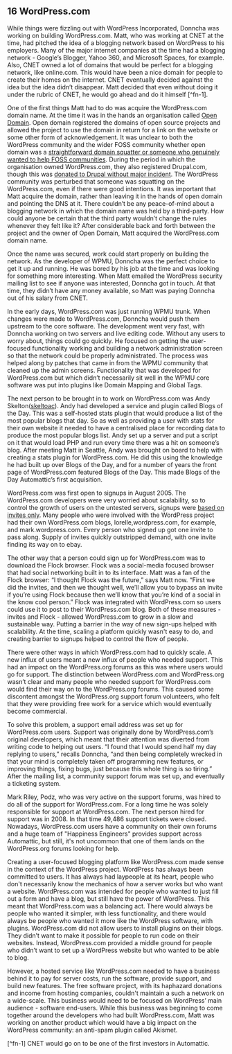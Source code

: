 
## 16 WordPress.com

While things were fizzling out with WordPress Incorporated, Donncha was working on building WordPress.com. Matt, who was working at CNET at the time, had pitched the idea of a blogging network based on WordPress to his employers. Many of the major internet companies at the time had a blogging network - Google’s Blogger, Yahoo 360, and Microsoft Spaces, for example. Also, CNET owned a lot of domains that would be perfect for a blogging network, like online.com. This would have been a nice domain for people to create their homes on the internet. CNET eventually decided against the idea but the idea didn’t disappear. Matt decided that even without doing it under the rubric of CNET, he would go ahead and do it himself [^fn-1]. 

One of the first things Matt had to do was acquire the WordPress.com domain name. At the time it was in the hands an organisation called [Open Domain](http://www.opendomain.org/). Open domain registered the domains of open source projects and allowed the project to use the domain in return for a link on the website or some other form of acknowledgement. It was unclear to both the WordPress community and the wider FOSS community whether open domain was a [straightforward domain squatter or someone who genuinely wanted to help FOSS communities](http://archive09.linux.com/feature/140576). During the period in which the organisation owned WordPress.com, they also registered Drupal.com, though this was [donated to Drupal without major incident](http://buytaert.net/drupal-com). The WordPress community was perturbed that someone was squatting on the WordPress.com, even if there were good intentions. It was important that Matt acquire the domain, rather than leaving it in the hands of open domain and pointing the DNS at it. There couldn’t be any peace-of-mind about a blogging network in which the domain name was held by a third-party. How could anyone be certain that the third party wouldn’t change the rules whenever they felt like it? After considerable back and forth between the project and the owner of Open Domain, Matt acquired the WordPress.com domain name.


Once the name was secured, work could start properly on building the network. As the developer of WPMU, Donncha was the perfect choice to get it up and running. He was bored by his job at the time and was looking for something more interesting. When Matt emailed the WordPress security mailing list to see if anyone was interested, Donncha got in touch. At that time, they didn’t have any money available, so Matt was paying Donncha out of his salary from CNET. 

In the early days, WordPress.com was just running WPMU trunk. When changes were made to WordPress.com, Donncha would push them upstream to the core software. The development went very fast, with Donncha working on two servers and live editing code. Without any users to worry about, things could go quickly. He focused on getting the user-focused functionality working and building a network administration screen so that the network could be properly administrated. The process was helped along by patches that came in from the WPMU community that cleaned up the admin screens. Functionality that was developed for WordPress.com but which didn’t necessarily sit well in the WPMU core software was put into plugins like Domain Mapping and Global Tags. 

The next person to be brought in to work on WordPress.com was Andy Skelton([skeltoac](https://profiles.wordpress.org/skeltoac)). Andy had developed a service and plugin called Blogs of the Day. This was a self-hosted stats plugin that would produce a list of the most popular blogs that day. So as well as providing a user with stats for their own website it needed to have a centralised place for recording data to produce the most popular blogs list. Andy set up a server and put a script on it that would load PHP and run every time there was a hit on someone’s blog. After meeting Matt in Seattle, Andy was brought on board to help with creating a stats plugin for WordPress.com. He did this using the knowledge he had built up over Blogs of the Day, and for a number of years the front page of WordPress.com featured Blogs of the Day. This made Blogs of the Day Automattic’s first acquisition. 

WordPress.com was first open to signups in August 2005. The WordPress.com developers were very worried about scalability, so to control the growth of users on the untested servers, signups were [based on invites only](http://matt.wordpress.com/2005/08/15/invites/).  Many people who were involved with the WordPress project had their own WordPress.com blogs, lorelle,wordpress.com, for example, and mark.wordpress.com. Every person who signed up got one invite to pass along. Supply of invites quickly outstripped demand, with one invite finding its way on to ebay. 

The other way that a person could sign up for WordPress.com was to download the Flock browser. Flock was a social-media focused browser that had social networking built in to its interface. Matt was a fan of the Flock browser: “I thought Flock was the future,” says Matt now. “First we did the invites, and then we thought well, we’ll allow you to bypass an invite if you’re using Flock because then we’ll know that you’re kind of a social in the know cool person.” Flock was integrated with WordPress.com so users could use it to post to their WordPress.com blog. Both of these measures - invites and Flock - allowed WordPress.com to grow in a slow and sustainable way. Putting a barrier in the way of new sign-ups helped with scalability. At the time, scaling a platform quickly wasn't easy to do, and creating barrier to signups helped to control the flow of people.		

There were other ways in which WordPress.com had to quickly scale. A new influx of users meant a new influx of people who needed support. This had an impact on the WordPress.org forums as this was where users would go for support. The distinction between WordPress.com and WordPress.org wasn’t clear and many people who needed support for WordPress.com would find their way on to the WordPress.org forums. This caused some discontent amongst the WordPress.org support forum volunteers, who felt that they were providing free work for a service which would eventually become commercial. 

To solve this problem, a support email address was set up for WordPress.com users. Support was originally done by WordPress.com’s original developers, which meant that their attention was diverted from writing code to helping out users. “I found that I would spend half my day replying to users,” recalls Donncha, “and then being completely wrecked in that your mind is completely taken off programming new features, or improving things, fixing bugs, just because this whole thing is so tiring.” After the mailing list, a community support forum was set up, and eventually a ticketing system. 

 Mark Riley, Podz, who was very active on the support forums, was hired to do all of the support for WordPress.com. For a long time he was solely responsible for support at WordPress.com. The next person hired for support was in 2008. In that time 49,486 support tickets were closed. Nowadays, WordPress.com users have a community on their own forums and a huge team of "Happiness Engineers" provides support across Automattic, but still, it's not uncommon that one of them lands on the WordPress.org forums looking for help.


Creating a user-focused blogging platform like WordPress.com made sense in the context of the WordPress project. WordPress has always been committed to users. It has always had laypeople at its heart, people who don't necessarily know the mechanics of how a server works but who want a website. WordPress.com was intended for people who wanted to just fill out a form and have a blog, but still have the power of WordPress. This meant that WordPress.com was a balancing act. There would always be people who wanted it simpler, with less functionality, and there would always be people who wanted it more like the WordPress software, with plugins. WordPress.com did not allow users to install plugins on their blogs. They didn’t want to make it possible for people to run code on their websites. Instead, WordPress.com provided a middle ground for people who didn’t want to set up a WordPress website but who wanted to be able to blog.

However, a hosted service like WordPress.com needed to have a business behind it to pay for server costs, run the software, provide support, and build new features. The free software project, with its haphazard donations and income from hosting companies, couldn't maintain a such a network on a wide-scale. This business would need to be focused on WordPress’ main audience - software end-users. While this business was beginning to come together around the developers who had built WordPress.com, Matt was working on another product which would have a big impact on the WordPress community: an anti-spam plugin called Akismet. 	
		

[^fn-1] CNET would go on to be one of the first investors in Automattic.